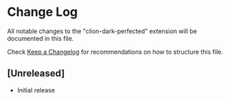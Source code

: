 # Change Log

All notable changes to the "clion-dark-perfected" extension will be documented in this file.

Check [Keep a Changelog](http://keepachangelog.com/) for recommendations on how to structure this file.

## [Unreleased]

- Initial release
